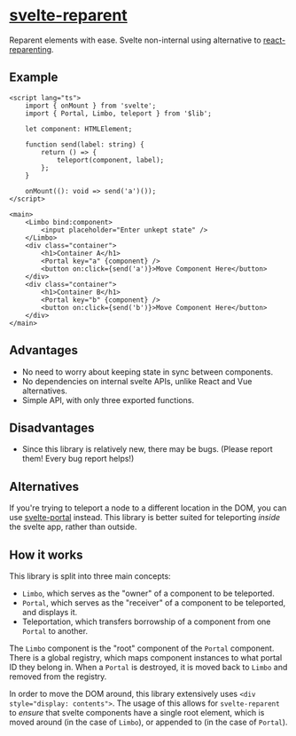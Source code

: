 # [svelte-reparent](https://leodog896.github.io/svelte-reparent)

Reparent elements with ease. Svelte non-internal using alternative to [react-reparenting](https://github.com/paol-imi/react-reparenting).

## Example

```svelte
<script lang="ts">
	import { onMount } from 'svelte';
	import { Portal, Limbo, teleport } from '$lib';

	let component: HTMLElement;

	function send(label: string) {
		return () => {
			teleport(component, label);
		};
	}

	onMount((): void => send('a')());
</script>

<main>
	<Limbo bind:component>
		<input placeholder="Enter unkept state" />
	</Limbo>
	<div class="container">
		<h1>Container A</h1>
		<Portal key="a" {component} />
		<button on:click={send('a')}>Move Component Here</button>
	</div>
	<div class="container">
		<h1>Container B</h1>
		<Portal key="b" {component} />
		<button on:click={send('b')}>Move Component Here</button>
	</div>
</main>
```

## Advantages

- No need to worry about keeping state in sync between components.
- No dependencies on internal svelte APIs, unlike React and Vue alternatives.
- Simple API, with only three exported functions.

## Disadvantages

- Since this library is relatively new, there may be bugs. (Please report them! Every bug report helps!)

## Alternatives

If you're trying to teleport a node to a different location in the DOM, you can use
[svelte-portal](https://npmjs.com/package/svelte-portal) instead. This library
is better suited for teleporting _inside_ the svelte app, rather than outside.

## How it works

This library is split into three main concepts:

- `Limbo`, which serves as the "owner" of a component to be teleported.
- `Portal`, which serves as the "receiver" of a component to be teleported, and displays it.
- Teleportation, which transfers borrowship of a component from one `Portal` to another.

The `Limbo` component is the "root" component of the `Portal` component. There is a global
registry, which maps component instances to what portal ID they belong in. When a `Portal`
is destroyed, it is moved back to `Limbo` and removed from the registry.

In order to move the DOM around, this library extensively uses `<div style="display: contents">`.
The usage of this allows for `svelte-reparent` to _ensure_ that svelte components
have a single root element, which is moved around (in the case of `Limbo`), or
appended to (in the case of `Portal`).
